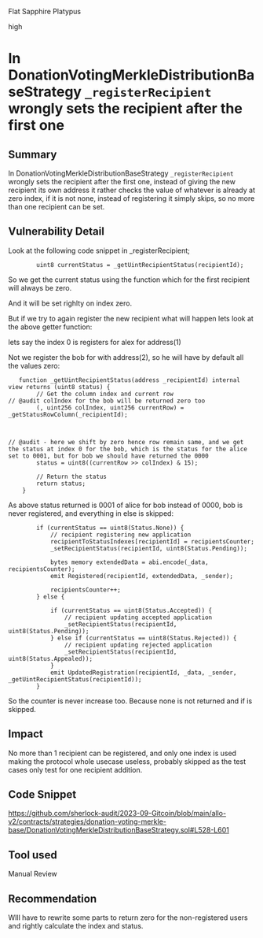 Flat Sapphire Platypus

high

# In DonationVotingMerkleDistributionBaseStrategy `_registerRecipient` wrongly sets the recipient after the first one
## Summary
In DonationVotingMerkleDistributionBaseStrategy `_registerRecipient` wrongly sets the recipient after the first one, instead of giving the new recipient its own address it rather checks the value of whatever is already at zero index, if it is not none, instead of registering it simply skips, so no more than one recipient can be set.
## Vulnerability Detail
Look at the following code snippet in _registerRecipient;

```solidity
        uint8 currentStatus = _getUintRecipientStatus(recipientId);
```

So we get the current status using the function which for the first recipient will always be zero.

And it will be set righlty on index zero.

But if we try to again register the new recipient what will happen lets look at the above getter function:

lets say the index 0 is registers for alex for address(1)

Not we register the bob for with address(2), so he will have by default all the values zero:

```solidity
   function _getUintRecipientStatus(address _recipientId) internal view returns (uint8 status) {
        // Get the column index and current row
// @audit colIndex for the bob will be returned zero too
        (, uint256 colIndex, uint256 currentRow) = _getStatusRowColumn(_recipientId);

    

// @audit - here we shift by zero hence row remain same, and we get the status at index 0 for the bob, which is the status for the alice set to 0001, but for bob we should have returned the 0000
        status = uint8((currentRow >> colIndex) & 15);

        // Return the status
        return status;
    }
```
As above status returned is 0001 of alice for bob instead of 0000, bob is never registered, and everything in else is skipped:

```solidity
        if (currentStatus == uint8(Status.None)) {
            // recipient registering new application
            recipientToStatusIndexes[recipientId] = recipientsCounter;
            _setRecipientStatus(recipientId, uint8(Status.Pending));

            bytes memory extendedData = abi.encode(_data, recipientsCounter);
            emit Registered(recipientId, extendedData, _sender);

            recipientsCounter++;
        } else {
           
            if (currentStatus == uint8(Status.Accepted)) {
                // recipient updating accepted application
                _setRecipientStatus(recipientId, uint8(Status.Pending));
            } else if (currentStatus == uint8(Status.Rejected)) {
                // recipient updating rejected application
                _setRecipientStatus(recipientId, uint8(Status.Appealed));
            }
            emit UpdatedRegistration(recipientId, _data, _sender, _getUintRecipientStatus(recipientId));
        }
```

So the counter is never increase too. Because none is not returned and if is skipped.





## Impact
No more than 1 recipient can be registered, and only one index is used making the protocol whole usecase useless, probably skipped as the test cases only test for one recipient addition.
## Code Snippet
https://github.com/sherlock-audit/2023-09-Gitcoin/blob/main/allo-v2/contracts/strategies/donation-voting-merkle-base/DonationVotingMerkleDistributionBaseStrategy.sol#L528-L601
## Tool used

Manual Review

## Recommendation
WIll have to rewrite some parts to return zero for the non-registered users and rightly calculate the index and status.